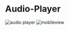 # Audio-Player

![audio player](https://user-images.githubusercontent.com/126394589/228159797-b810972b-69c6-451b-9445-4ef57391ba2c.PNG)
![mobileview](https://user-images.githubusercontent.com/126394589/228159828-6705ae57-d938-46f3-9dcb-04ed3ecde06e.PNG)
